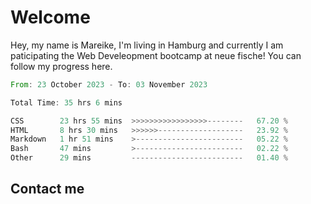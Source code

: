 # Welcome

Hey, my name is Mareike, I'm living in Hamburg and currently I am paticipating the Web Develeopment bootcamp at neue fische!
You can follow my progress here.

<!--START_SECTION:waka-->

```rust
From: 23 October 2023 - To: 03 November 2023

Total Time: 35 hrs 6 mins

CSS        23 hrs 55 mins  >>>>>>>>>>>>>>>>>--------   67.20 %
HTML       8 hrs 30 mins   >>>>>>-------------------   23.92 %
Markdown   1 hr 51 mins    >------------------------   05.22 %
Bash       47 mins         >------------------------   02.22 %
Other      29 mins         -------------------------   01.40 %
```

<!--END_SECTION:waka-->

## Contact me



